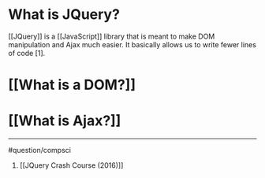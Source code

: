 # What is JQuery?
[[JQuery]] is a [[JavaScript]] library that is meant to make DOM manipulation and Ajax much easier. It basically allows us to write fewer lines of code [1]. 
# [[What is a DOM?]]
# [[What is Ajax?]]

---
#question/compsci 
1. [[JQuery Crash Course (2016)]]